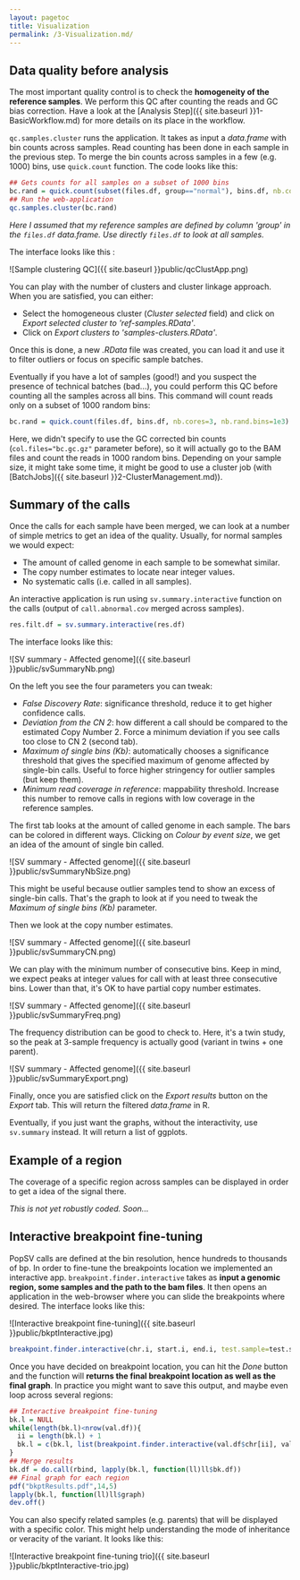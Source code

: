 ```yaml
---
layout: pagetoc
title: Visualization
permalink: /3-Visualization.md/
---
```


## Data quality before analysis

The most important quality control is to check the **homogeneity of the reference samples**. We perform this QC after counting the reads and GC bias correction. Have a look at the [Analysis Step]({{ site.baseurl }}1-BasicWorkflow.md) for more details on its place in the workflow.

`qc.samples.cluster` runs the application. It takes as input a *data.frame* with bin counts across samples. Read counting has been done in each sample in the previous step. To merge the bin counts across samples in a few (e.g. 1000) bins, use `quick.count` function. The code looks like this:

```r
## Gets counts for all samples on a subset of 1000 bins
bc.rand = quick.count(subset(files.df, group=="normal"), bins.df, nb.cores=3, col.files="bc.gc.gz", nb.rand.bins=1e3)
## Run the web-application
qc.samples.cluster(bc.rand) 
```

*Here I assumed that my reference samples are defined by column 'group' in the `files.df` data.frame. Use directly `files.df` to look at all samples.*

The interface looks like this :

![Sample clustering QC]({{ site.baseurl }}public/qcClustApp.png)

You can play with the number of clusters and cluster linkage approach. When you are satisfied, you can either:

+ Select the homogeneous cluster (*Cluster selected* field) and click on *Export selected cluster to 'ref-samples.RData'*.
+ Click on *Export clusters to 'samples-clusters.RData'*.

Once this is done, a new *.RData* file was created, you can load it and use it to filter outliers or focus on specific sample batches. 

Eventually if you have a lot of samples (good!) and you suspect the presence of technical batches (bad...), you could perform this QC before counting all the samples across all bins. This command will count reads only on a subset of 1000 random bins:

```r
bc.rand = quick.count(files.df, bins.df, nb.cores=3, nb.rand.bins=1e3)
```

Here, we didn't specify to use the GC corrected bin counts (`col.files="bc.gc.gz"` parameter before), so it will actually go to the BAM files and count the reads in 1000 random bins. Depending on your sample size, it might take some time, it might be good to use a cluster job (with [BatchJobs]({{ site.baseurl }}2-ClusterManagement.md)).


## Summary of the calls

Once the calls for each sample have been merged, we can look at a number of simple metrics to get an idea of the quality. Usually, for normal samples we would expect:

+ The amount of called genome in each sample to be somewhat similar.
+ The copy number estimates to locate near integer values.
+ No systematic calls (i.e. called in all samples).

An interactive application is run using `sv.summary.interactive` function on the calls (output of `call.abnormal.cov` merged across samples).

```r
res.filt.df = sv.summary.interactive(res.df)
```

The interface looks like this:

![SV summary - Affected genome]({{ site.baseurl }}public/svSummaryNb.png)

On the left you see the four parameters you can tweak:

+ *False Discovery Rate*: significance threshold, reduce it to get higher confidence calls.
+ *Deviation from the CN 2*: how different a call should be compared to the estimated *C*opy *N*umber 2. Force a minimum deviation if you see calls too close to CN 2 (second tab).
+ *Maximum of single bins (Kb)*: automatically chooses a significance threshold that gives the specified maximum of genome affected by single-bin calls. Useful to force higher stringency for outlier samples (but keep them).
+ *Minimum read coverage in reference*: mappability threshold. Increase this number to remove calls in regions with low coverage in the reference samples.

The first tab looks at the amount of called genome in each sample. The bars can be colored in different ways. Clicking on *Colour by event size*, we get an idea of the amount of single bin called. 

![SV summary - Affected genome]({{ site.baseurl }}public/svSummaryNbSize.png)

This might be useful because outlier samples tend to show an excess of single-bin calls. That's the graph to look at if you need to tweak the *Maximum of single bins (Kb)* parameter.

Then we look at the copy number estimates.

![SV summary - Affected genome]({{ site.baseurl }}public/svSummaryCN.png)

We can play with the minimum number of consecutive bins. Keep in mind, we expect peaks at integer values for call with at least three consecutive bins. Lower than that, it's OK to have partial copy number estimates.

![SV summary - Affected genome]({{ site.baseurl }}public/svSummaryFreq.png)

The frequency distribution can be good to check to. Here, it's a twin study, so the peak at 3-sample frequency is actually good (variant in twins + one parent). 

![SV summary - Affected genome]({{ site.baseurl }}public/svSummaryExport.png)

Finally, once you are satisfied click on the *Export results* button on the *Export* tab. This will return the filtered *data.frame* in R.

Eventually, if you just want the graphs, without the interactivity, use `sv.summary` instead. It will return a list of ggplots.

## Example of a region

The coverage of a specific region across samples can be displayed in order to get a idea of the signal there. 

*This is not yet robustly coded. Soon...*

## Interactive breakpoint fine-tuning

PopSV calls are defined at the bin resolution, hence hundreds to thousands of bp. In order to fine-tune the breakpoints location we implemented an interactive app. `breakpoint.finder.interactive` takes as **input a genomic region, some samples and the path to the bam files**. It then opens an application in the web-browser where you can slide the breakpoints where desired. The interface looks like this:

![Interactive breakpoint fine-tuning]({{ site.baseurl }}public/bkptInteractive.jpg)


```r
breakpoint.finder.interactive(chr.i, start.i, end.i, test.sample=test.samp, files.df=files.df, ref.samples=ref.samp)
```

Once you have decided on breakpoint location, you can hit the *Done* button and the function will **returns the final breakpoint location as well as the final graph**. In practice you might want to save this output, and maybe even loop across several regions:

```r
## Interactive breakpoint fine-tuning
bk.l = NULL
while(length(bk.l)<nrow(val.df)){
  ii = length(bk.l) + 1
  bk.l = c(bk.l, list(breakpoint.finder.interactive(val.df$chr[ii], val.df$start[ii], val.df$end[ii], val.sample[ii], files.df, ref.samples=controls.samp)))
}
## Merge results
bk.df = do.call(rbind, lapply(bk.l, function(ll)ll$bk.df))
## Final graph for each region
pdf("bkptResults.pdf",14,5)
lapply(bk.l, function(ll)ll$graph)
dev.off()
```

You can also specify related samples (e.g. parents) that will be displayed with a specific color. This might help understanding the mode of inheritance or veracity of the variant. It looks like this:

![Interactive breakpoint fine-tuning trio]({{ site.baseurl }}public/bkptInteractive-trio.jpg)
